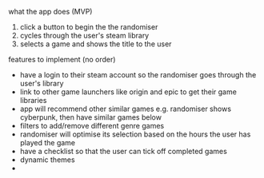 what the app does (MVP)

1. click a button to begin the the randomiser
2. cycles through the user's steam library
3. selects a game and shows the title to the user

features to implement (no order)

- have a login to their steam account so the randomiser goes through the user's library
- link to other game launchers like origin and epic to get their game libraries
- app will recommend other similar games e.g. randomiser shows cyberpunk, then have similar games below
- filters to add/remove different genre games 
- randomiser will optimise its selection based on the hours the user has played the game 
- have a checklist so that the user can tick off completed games 
- dynamic themes 
- 
